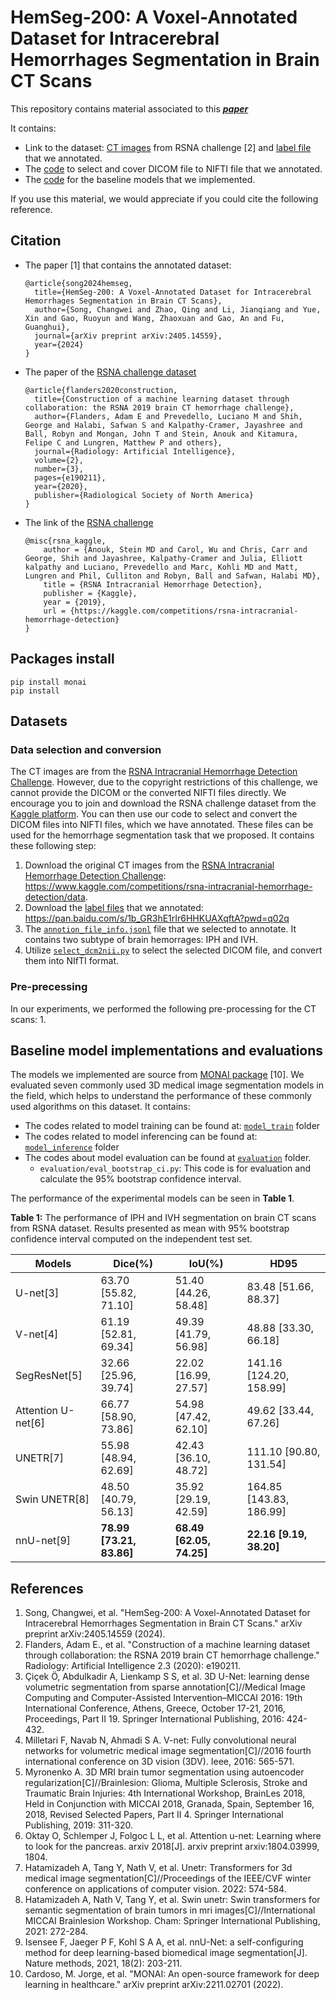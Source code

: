 # HemSeg-200: A Voxel-Annotated Dataset for Intracerebral Hemorrhages Segmentation in Brain CT Scans
This repository contains material associated to this  ***[paper](https://arxiv.org/pdf/2405.14559)***


It contains:

  - Link to the dataset: [CT images](https://www.kaggle.com/competitions/rsna-intracranial-hemorrhage-detection/data) from RSNA challenge [2] and [label file](https://pan.baidu.com/s/1b_GR3hE1rIr6HHKUAXqftA?pwd=q02q) that we annotated.
  - The [code](#Data-selection-and-conversion) to select and cover DICOM file to NIFTI file that we annotated.
  - The [code](#Baseline-model-implementations) for the baseline models that we implemented.

If you use this material, we would appreciate if you could cite the following reference.
## Citation
* The paper [1] that contains the annotated dataset: 
  ```text
  @article{song2024hemseg,
    title={HemSeg-200: A Voxel-Annotated Dataset for Intracerebral Hemorrhages Segmentation in Brain CT Scans},
    author={Song, Changwei and Zhao, Qing and Li, Jianqiang and Yue, Xin and Gao, Ruoyun and Wang, Zhaoxuan and Gao, An and Fu, Guanghui},
    journal={arXiv preprint arXiv:2405.14559},
    year={2024}
  }
  ```

* The paper of the [RSNA challenge dataset](https://www.kaggle.com/competitions/rsna-intracranial-hemorrhage-detection/data)
  ```text
  @article{flanders2020construction,
    title={Construction of a machine learning dataset through collaboration: the RSNA 2019 brain CT hemorrhage challenge},
    author={Flanders, Adam E and Prevedello, Luciano M and Shih, George and Halabi, Safwan S and Kalpathy-Cramer, Jayashree and Ball, Robyn and Mongan, John T and Stein, Anouk and Kitamura, Felipe C and Lungren, Matthew P and others},
    journal={Radiology: Artificial Intelligence},
    volume={2},
    number={3},
    pages={e190211},
    year={2020},
    publisher={Radiological Society of North America}
  }
  ```

* The link of the [RSNA challenge](https://www.kaggle.com/competitions/rsna-intracranial-hemorrhage-detection/data)
  ```text
  @misc{rsna_kaggle,
      author = {Anouk, Stein MD and Carol, Wu and Chris, Carr and George, Shih and Jayashree, Kalpathy-Cramer and Julia, Elliott kalpathy and Luciano, Prevedello and Marc, Kohli MD and Matt, Lungren and Phil, Culliton and Robyn, Ball and Safwan, Halabi MD},
      title = {RSNA Intracranial Hemorrhage Detection},
      publisher = {Kaggle},
      year = {2019},
      url = {https://kaggle.com/competitions/rsna-intracranial-hemorrhage-detection}
  }
  ```
## Packages install
``` python3
pip install monai
pip install 
```
## Datasets
### Data selection and conversion
The CT images are from the [RSNA Intracranial Hemorrhage Detection Challenge](https://www.kaggle.com/competitions/rsna-intracranial-hemorrhage-detection/data). However, due to the copyright restrictions of this challenge, we cannot provide the DICOM or the converted NIFTI files directly. We encourage you to join and download the RSNA challenge dataset from the [Kaggle platform](https://www.kaggle.com/competitions/rsna-intracranial-hemorrhage-detection/data). You can then use our code to select and convert the DICOM files into NIFTI files, which we have annotated. These files can be used for the hemorrhage segmentation task that we proposed. It contains these following step:

1. Download the original CT images from the [RSNA Intracranial Hemorrhage Detection Challenge](https://www.kaggle.com/competitions/rsna-intracranial-hemorrhage-detection/data): https://www.kaggle.com/competitions/rsna-intracranial-hemorrhage-detection/data.
2. Download the [label files](https://pan.baidu.com/s/1b_GR3hE1rIr6HHKUAXqftA?pwd=q02q) that we annotated: https://pan.baidu.com/s/1b_GR3hE1rIr6HHKUAXqftA?pwd=q02q
3. The [`annotion_file_info.jsonl`]() file that we selected to annotate. It contains two subtype of brain hemorrages: IPH and IVH. 
4. Utilize [`select_dcm2nii.py`]() to select the selected DICOM file, and convert them into NIfTI format. 
### Pre-precessing
In our experiments, we performed the following pre-processing for the CT scans:
1. 

## Baseline model implementations and evaluations
The models we implemented are source from [MONAI package](https://monai.io/) [10]. We evaluated seven commonly used 3D medical image segmentation models in the field, which helps to understand the performance of these commonly used algorithms on this dataset. It contains: 
* The codes related to model training can be found at: [`model_train`]() folder
* The codes related to model inferencing can be found at: [`model_inference`]() folder
* The codes about model evaluation can be found at [`evaluation`]() folder.
    * ``evaluation/eval_bootstrap_ci.py``: This code is for evaluation and calculate the 95% bootstrap confidence interval.

The performance of the experimental models can be seen in **Table 1**.  

**Table 1:** The performance of IPH and IVH segmentation on brain CT scans from RSNA dataset. Results presented as mean with 95% bootstrap confidence interval computed on the independent test set.

| Models             | Dice(%)                  | IoU(%)                   | HD95                    |
| ------------------ | ------------------------ | ------------------------ | ----------------------- |
| U-net[3]           | 63.70 [55.82, 71.10]     | 51.40 [44.26, 58.48]     | 83.48 [51.66, 88.37]    |
| V-net[4]           | 61.19 [52.81, 69.34]     | 49.39 [41.79, 56.98]     | 48.88 [33.30, 66.18]    |
| SegResNet[5]       | 32.66 [25.96, 39.74]     | 22.02 [16.99, 27.57]     | 141.16 [124.20, 158.99] |
| Attention U-net[6] | 66.77 [58.90, 73.86]     | 54.98 [47.42, 62.10]     | 49.62 [33.44, 67.26]    |
| UNETR[7]           | 55.98 [48.94, 62.69]     | 42.43 [36.10, 48.72]     | 111.10 [90.80, 131.54]  |
| Swin UNETR[8]      | 48.50 [40.79, 56.13]     | 35.92 [29.19, 42.59]     | 164.85 [143.83, 186.99] |
| nnU-net[9]         | **78.99 [73.21, 83.86]** | **68.49 [62.05, 74.25]** | **22.16 [9.19, 38.20]** |


## References

1. Song, Changwei, et al. "HemSeg-200: A Voxel-Annotated Dataset for Intracerebral Hemorrhages Segmentation in Brain CT Scans." arXiv preprint arXiv:2405.14559 (2024).
2. Flanders, Adam E., et al. "Construction of a machine learning dataset through collaboration: the RSNA 2019 brain CT hemorrhage challenge." Radiology: Artificial Intelligence 2.3 (2020): e190211.
3. Çiçek Ö, Abdulkadir A, Lienkamp S S, et al. 3D U-Net: learning dense volumetric segmentation from sparse annotation[C]//Medical Image Computing and Computer-Assisted Intervention–MICCAI 2016: 19th International Conference, Athens, Greece, October 17-21, 2016, Proceedings, Part II 19. Springer International Publishing, 2016: 424-432.
4. Milletari F, Navab N, Ahmadi S A. V-net: Fully convolutional neural networks for volumetric medical image segmentation[C]//2016 fourth international conference on 3D vision (3DV). Ieee, 2016: 565-571.
5. Myronenko A. 3D MRI brain tumor segmentation using autoencoder regularization[C]//Brainlesion: Glioma, Multiple Sclerosis, Stroke and Traumatic Brain Injuries: 4th International Workshop, BrainLes 2018, Held in Conjunction with MICCAI 2018, Granada, Spain, September 16, 2018, Revised Selected Papers, Part II 4. Springer International Publishing, 2019: 311-320.
6. Oktay O, Schlemper J, Folgoc L L, et al. Attention u-net: Learning where to look for the pancreas. arxiv 2018[J]. arxiv preprint arxiv:1804.03999, 1804.
7. Hatamizadeh A, Tang Y, Nath V, et al. Unetr: Transformers for 3d medical image segmentation[C]//Proceedings of the IEEE/CVF winter conference on applications of computer vision. 2022: 574-584.
8. Hatamizadeh A, Nath V, Tang Y, et al. Swin unetr: Swin transformers for semantic segmentation of brain tumors in mri images[C]//International MICCAI Brainlesion Workshop. Cham: Springer International Publishing, 2021: 272-284.
9. Isensee F, Jaeger P F, Kohl S A A, et al. nnU-Net: a self-configuring method for deep learning-based biomedical image segmentation[J]. Nature methods, 2021, 18(2): 203-211.
10. Cardoso, M. Jorge, et al. "MONAI: An open-source framework for deep learning in healthcare." arXiv preprint arXiv:2211.02701 (2022).
